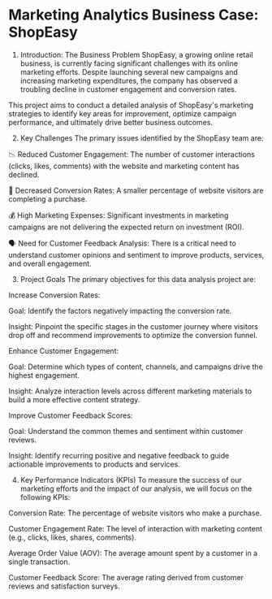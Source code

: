 # Marketing Analytics Business Case: ShopEasy
1. Introduction: The Business Problem
ShopEasy, a growing online retail business, is currently facing significant challenges with its online marketing efforts. Despite launching several new campaigns and increasing marketing expenditures, the company has observed a troubling decline in customer engagement and conversion rates.

This project aims to conduct a detailed analysis of ShopEasy's marketing strategies to identify key areas for improvement, optimize campaign performance, and ultimately drive better business outcomes.

2. Key Challenges
The primary issues identified by the ShopEasy team are:

📉 Reduced Customer Engagement: The number of customer interactions (clicks, likes, comments) with the website and marketing content has declined.

💸 Decreased Conversion Rates: A smaller percentage of website visitors are completing a purchase.

💰 High Marketing Expenses: Significant investments in marketing campaigns are not delivering the expected return on investment (ROI).

🗣️ Need for Customer Feedback Analysis: There is a critical need to understand customer opinions and sentiment to improve products, services, and overall engagement.

3. Project Goals
The primary objectives for this data analysis project are:

Increase Conversion Rates:

Goal: Identify the factors negatively impacting the conversion rate.

Insight: Pinpoint the specific stages in the customer journey where visitors drop off and recommend improvements to optimize the conversion funnel.

Enhance Customer Engagement:

Goal: Determine which types of content, channels, and campaigns drive the highest engagement.

Insight: Analyze interaction levels across different marketing materials to build a more effective content strategy.

Improve Customer Feedback Scores:

Goal: Understand the common themes and sentiment within customer reviews.

Insight: Identify recurring positive and negative feedback to guide actionable improvements to products and services.

4. Key Performance Indicators (KPIs)
To measure the success of our marketing efforts and the impact of our analysis, we will focus on the following KPIs:

Conversion Rate: The percentage of website visitors who make a purchase.

Customer Engagement Rate: The level of interaction with marketing content (e.g., clicks, likes, shares, comments).

Average Order Value (AOV): The average amount spent by a customer in a single transaction.

Customer Feedback Score: The average rating derived from customer reviews and satisfaction surveys.
